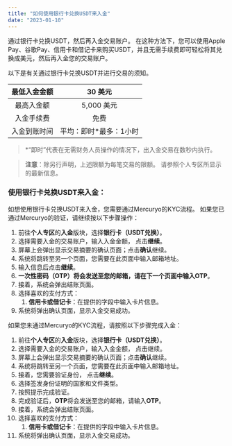```yaml
---
title: "如何使用银行卡兑换USDT来入金"
date: "2023-01-10"
---
```


<Ads></Ads> 

通过银行卡兑换USDT，然后再入金交易账户。 在这种方法下，您可以使用Apple Pay、谷歌Pay、信用卡和借记卡来购买USDT，并且无需手续费即可轻松将其兑换成美元，然后再入金您的交易账户。

以下是有关通过银行卡兑换USDT并进行交易的须知。

| 最低入金金额 | 30 美元        |
|:------:|:------------:|
| 最高入金额  | 5,000 美元     |
| 入金手续费  | 免费           |
| 入金到账时间 | 平均：即时*最多：1小时 |

> *“即时”代表在无需财务人员操作的情况下，出入金交易在数秒内执行。

> **注意**：除另行声明，上述限额为每笔交易的限额。 请参照个人专区所显示的最新信息。

### 使用银行卡兑换USDT来入金：

如想使用银行卡兑换USDT来入金，您需要通过Mercuryo的KYC流程。 如果您已通过Mercuryo的验证，请继续按以下步骤操作：

1. 前往**个人专区**的**入金**版块，选择**银行卡（USDT兑换）**。
2. 选择需要入金的交易账户，输入入金金额， 点击**继续**。
3. 屏幕上会弹出显示交易摘要的确认页面；点击**确认**继续。
4. 系统将跳转至另一个页面，您需要在此页面中输入邮箱地址。
5. 输入信息后点击**继续**。
6. **一次性密码（OTP）**将会发送至您的邮箱，请在下一个页面中输入**OTP**。
7. 接着，系统会弹出结账页面。
8. 选择喜欢的支付方式：
    1. **信用卡或借记卡**：在提供的字段中输入卡片信息。
9. 系统将弹出确认页面，显示入金交易成功。

如果您未通过Mercuryo的KYC流程，请按照以下步骤完成入金：

1. 前往**个人专区**的**入金**版块，选择**银行卡（USDT兑换）**。
2. 选择需要入金的交易账户，输入入金金额， 点击继续。
3. 屏幕上会弹出显示交易摘要的确认页面；点击**确认**继续。
4. 系统将跳转至另一个页面，您需要在此页面中输入邮箱地址。
5. 接着，您需要验证身份， 点击**继续**。
6. 选择签发身份证明的国家和文件类型。
7. 按照提示完成验证。
8. 完成验证后，**OTP**将会发送至您的邮箱，请输入**OTP**。
9. 接着，系统会弹出结账页面。
10. 选择喜欢的支付方式：
    1. **信用卡或借记卡**：在提供的字段中输入卡片信息。
11. 系统将弹出确认页面，显示入金交易成功。
